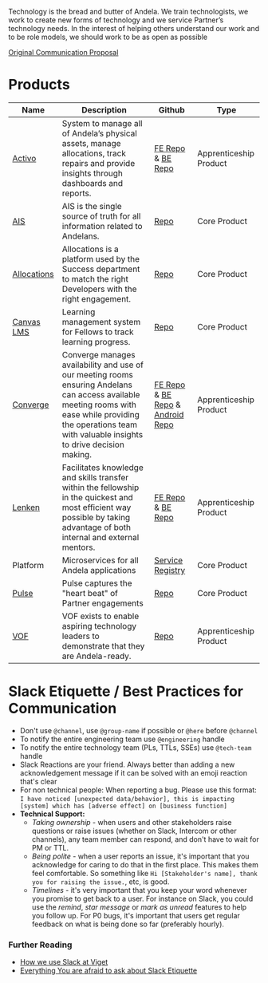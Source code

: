 Technology is the bread and butter of Andela. We train technologists, we work to create new forms of technology and we service Partner’s technology needs. In the interest of helping others understand our work and to be role models, we should work to be as open as possible

[Original Communication Proposal](https://docs.google.com/document/d/1EoX--kbBlFE5os688KJ4WhzmYwY7ALxnjRjsOHZKGK4/edit#)

# Products


| **Name**| **Description** | **Github** | **Type**|
|-----------------|---------------------------------------|-------------------------|-------------------------|
| [Activo](http://lenken.andela.com) | System to manage all of Andela’s physical assets, manage allocations, track repairs and provide insights through dashboards and reports.| [FE Repo](https://github.com/andela/activo-web) & [BE Repo](https://github.com/andela/activo-api) | Apprenticeship Product |
| [AIS](http://ais.andela.com) |  AIS is the single source of truth for all information related to Andelans. | [Repo](git@github.com:andela/ais.git) | Core Product |
| [Allocations](http://allocations.andela.com/login) |  Allocations is a platform used by the Success department to match the right Developers with the right engagement. | [Repo](https://github.com/andela/allocations) | Core Product |
| [Canvas LMS](http://lms.andela.com) |  Learning management system for Fellows to track learning progress. | [Repo](https://github.com/andela/lms-integration) | Core Product |
| [Converge](https://converge-front.andela.com) | Converge manages availability and use of our meeting rooms ensuring Andelans can access available meeting rooms with ease while providing the operations team with valuable insights to drive decision making.| [FE Repo](https://github.com/andela/mrm_front) & [BE Repo](https://github.com/andela/mrm_api) & [Android Repo](https://github.com/andela/mrm-mobile) | Apprenticeship Product |
| [Lenken](http://lenken.andela.com) |  Facilitates knowledge and skills transfer within the fellowship in the quickest and most efficient way possible by taking advantage of both internal and external mentors. | [FE Repo](https://github.com/andela/lenken) & [BE Repo](https://github.com/andela/lenken-server) | Apprenticeship Product |
| Platform            | Microservices for all Andela applications        | [Service Registry](https://github.com/andela/engineering-playbook/wiki/Service-Registry) | Core Product |
| [Pulse](https://pulse.andela.com/) | Pulse captures the "heart beat" of Partner engagements | [Repo](https://github.com/andela/pulse) | Core Product |
| [VOF](http://vof.andela.com) |  VOF exists to enable aspiring technology leaders to demonstrate that they are Andela-ready. | [Repo](https://github.com/andela/vof-tracker) | Apprenticeship Product |


# Slack Etiquette / Best Practices for Communication

* Don't use `@channel`, use `@group-name` if possible or `@here` before `@channel`
* To notify the entire engineering team use `@engineering` handle
* To notify the entire technology team (PLs, TTLs, SSEs) use `@tech-team` handle
* Slack Reactions are your friend. Always better than adding a new acknowledgement message if it can be solved with an emoji reaction that's clear
* For non technical people: When reporting a bug. Please use this format: `I have noticed [unexpected data/behavior], this is impacting [system] which has [adverse effect] on [business function]`
* **Technical Support:**
  * *Taking ownership* - when users and other stakeholders raise questions or raise issues (whether on Slack, Intercom or other channels), any team member can respond, and don't have to wait for PM or TTL.
  * *Being polite* - when a user reports an issue, it's important that you acknowledge for caring to do that in the first place. This makes them feel comfortable. So something like `Hi [Stakeholder's name], thank you for raising the issue.`, etc, is good.
  * *Timelines* - it's very important that you keep your word whenever you promise to get back to a user. For instance on Slack, you could use the *remind*, *star message* or *mark as unread* features to help you follow up. For P0 bugs, it's important that users get regular feedback on what is being done so far (preferably hourly).

### Further Reading

* [How we use Slack at Viget](https://www.viget.com/articles/how-we-use-slack)
* [Everything You are afraid to ask about Slack Etiquette](https://www.fastcompany.com/3054413/know-it-all/everything-you-are-afraid-to-ask-about-slack-etiquette)

